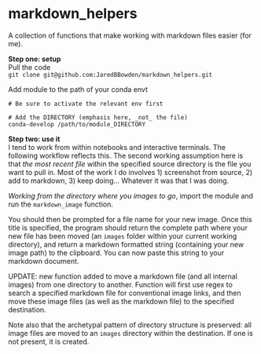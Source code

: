 # markdown_helpers
A collection of functions that make working with markdown files easier (for me).

**Step one: setup**  
Pull the code  
`git clone git@github.com:JaredBBowden/markdown_helpers.git`  

Add module to the path of your conda envt
```
# Be sure to activate the relevant env first

# Add the DIRECTORY (emphasis here, _not_ the file)
conda-develop /path/to/module_DIRECTORY
```

**Step two: use it**  
I tend to work from within notebooks and interactive terminals. The following workflow reflects this. The second working assumption here is that _the most recent file_ within the specified source directory is the file you want to pull in.   Most of the work I do involves 1) screenshot from source, 2) add to markdown, 3) keep doing... Whatever it was that I was doing. 

_Working from the directory where you images to go_, import the module and run the `markdown_image` function.

You should then be prompted for a file name for your new image. Once this title is specified, the program should return the complete path where your new file has been moved (an `images` folder within your current working directory), and return a markdown formatted string (containing your new image path) to the clipboard. You can now paste this string to your markdown document. 

UPDATE: new function added to move a markdown file (and all internal images) from one directory to another. Function will first use regex to search a specified markdown file for conventional image links, and then move these image files (as well as the markdown file) to the specified destination.  

Note also that the archetypal pattern of directory structure is preserved: all image files are moved to an `images` directory within the destination. If one is not present, it is created. 

